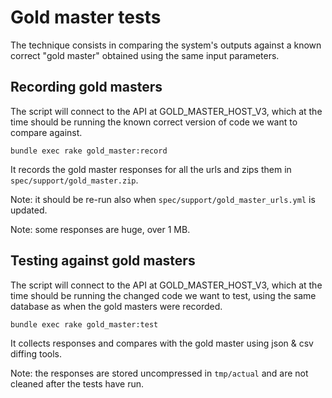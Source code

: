 # Gold master tests

The technique consists in comparing the system's outputs against a known correct "gold master" obtained using the same input parameters.

## Recording gold masters

The script will connect to the API at GOLD_MASTER_HOST_V3, which at the time should be running the known correct version of code we want to compare against.

`bundle exec rake gold_master:record`

It records the gold master responses for all the urls and zips them in `spec/support/gold_master.zip`.

Note: it should be re-run also when `spec/support/gold_master_urls.yml` is updated.

Note: some responses are huge, over 1 MB.

## Testing against gold masters

The script will connect to the API at GOLD_MASTER_HOST_V3, which at the time should be running the changed code we want to test, using the same database as when the gold masters were recorded.

`bundle exec rake gold_master:test`

It collects responses and compares with the gold master using json & csv diffing tools.

Note: the responses are stored uncompressed in `tmp/actual` and are not cleaned after the tests have run.
